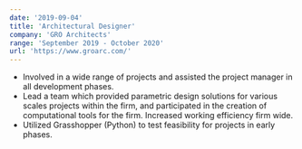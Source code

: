 ```yaml
---
date: '2019-09-04'
title: 'Architectural Designer'
company: 'GRO Architects'
range: 'September 2019 - October 2020'
url: 'https://www.groarc.com/'
---
```


- Involved in a wide range of projects and assisted the project manager in all development phases.
- Lead a team which provided parametric design solutions for various scales projects within the firm, and participated in the creation of computational tools for the firm. Increased working efficiency firm wide.
- Utilized Grasshopper (Python) to test feasibility for projects in early phases.
